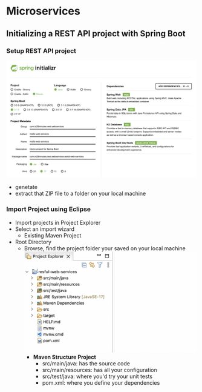 # Microservices

## Initializing a REST API project with Spring Boot

### Setup REST API project

![Spring Initializr](https://github.com/zhuoww/Microservices/blob/main/img/spring%20initializr.png?raw=true)

- genetate
- extract that ZIP file to a folder on your local machine

### Import Project using Eclipse

- Import projects in Project Explorer
- Select an import wizard
  - Existing Maven Project
- Root Directory
  - Browse, find the project folder your saved on your local machine
    ![Original Files](https://github.com/zhuoww/Microservices/blob/main/img/original%20files.png?raw=true)
    - **Maven Structure Project**
      - src/main/java: has the source code
      - src/main/resources: has all your configuration
      - src/test/java: where you'd try your unit tests
      - pom.xml: where you define your dependencies

###
